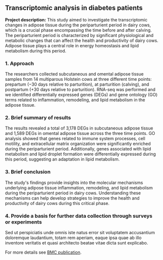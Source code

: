 ## Transcriptomic analysis in diabetes patients 

**Project description:** This study aimed to investigate the transcriptomic changes in adipose tissue during the periparturient period in dairy cows, which is a crucial phase encompassing the time before and after calving. The periparturient period is characterized by significant physiological and metabolic changes that can affect the health and productivity of dairy cows. Adipose tissue plays a central role in energy homeostasis and lipid metabolism during this period.

### 1. Approach

The researchers collected subcutaneous and omental adipose tissue samples from 14 multiparous Holstein cows at three different time points: prepartum (−30 days relative to parturition), at parturition (calving), and postpartum (+30 days relative to parturition). RNA-seq was performed  and  we identified differentially expressed genes (DEGs) and gene ontology (GO) terms related to inflammation, remodeling, and lipid metabolism in the adipose tissue.

### 2. Brief summary of results

The results revealed a total of 3,178 DEGs in subcutaneous adipose tissue and 1,589 DEGs in omental adipose tissue across the three time points. GO analysis showed that genes related to immune system processes, cell motility, and extracellular matrix organization were significantly enriched during the periparturient period. Additionally, genes associated with lipid metabolism and lipid droplet formation were differentially expressed during this period, suggesting an adaptation in lipid metabolism.

### 3. Brief conclusion

The study's findings provide insights into the molecular mechanisms underlying adipose tissue inflammation, remodeling, and lipid metabolism during the periparturient period in dairy cows. Understanding these mechanisms can help develop strategies to improve the health and productivity of dairy cows during this critical phase.

### 4. Provide a basis for further data collection through surveys or experiments

Sed ut perspiciatis unde omnis iste natus error sit voluptatem accusantium doloremque laudantium, totam rem aperiam, eaque ipsa quae ab illo inventore veritatis et quasi architecto beatae vitae dicta sunt explicabo. 

For more details see [BMC publication](https://bmcgenomics.biomedcentral.com/articles/10.1186/s12864-020-07235-0).

